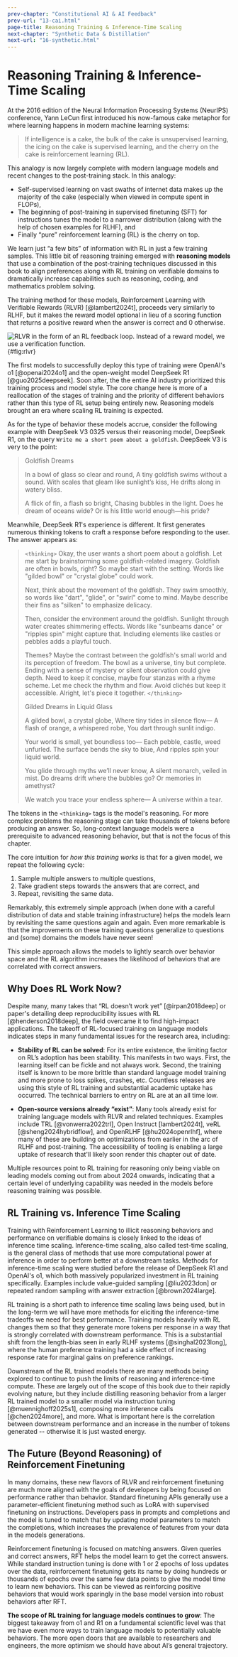 ```yaml
---
prev-chapter: "Constitutional AI & AI Feedback"
prev-url: "13-cai.html"
page-title: Reasoning Training & Inference-Time Scaling
next-chapter: "Synthetic Data & Distillation"
next-url: "16-synthetic.html"
---
```


# Reasoning Training & Inference-Time Scaling

At the 2016 edition of the Neural Information Processing Systems (NeurIPS) conference, Yann LeCun first introduced his now-famous cake metaphor for where learning happens in modern machine learning systems:

> If intelligence is a cake, the bulk of the cake is unsupervised learning, the icing on the cake is supervised learning, and the cherry on the cake is reinforcement learning (RL).

This analogy is now largely complete with modern language models and recent changes to the post-training stack.
In this analogy: 

- Self-supervised learning on vast swaths of internet data makes up the majority of the cake (especially when viewed in compute spent in FLOPs), 
- The beginning of post-training in supervised finetuning (SFT) for instructions tunes the model to a narrower distribution (along with the help of chosen examples for RLHF), and 
- Finally “pure” reinforcement learning (RL) is the cherry on top. 

We learn just “a few bits” of information with RL in just a few training samples.
This little bit of reasoning training emerged with **reasoning models** that use a combination of the post-training techniques discussed in this book to align preferences along with RL training on verifiable domains to dramatically increase capabilities such as reasoning, coding, and mathematics problem solving.

The training method for these models, Reinforcement Learning with Verifiable Rewards (RLVR) [@lambert2024t], proceeds very similarly to RLHF, but it makes the reward model optional in lieu of a scoring function that returns a positive reward when the answer is correct and 0 otherwise.

![RLVR in the form of an RL feedback loop. Instead of a reward model, we use a verification function.](images/rlvr-system){#fig:rlvr}

The first models to successfully deploy this type of training were OpenAI's o1 [@openai2024o1] and the open-weight model DeepSeek R1 [@guo2025deepseek]. 
Soon after, the the entire AI industry prioritized this training process and model style.
The core change here is more of a reallocation of the stages of training and the priority of different behaviors rather than this type of RL setup being entirely new.
Reasoning models brought an era where scaling RL training is expected.

As for the type of behavior these models accrue, consider the following example with DeepSeek V3 0325 versus their reasoning model, DeepSeek R1, on the query `Write me a short poem about a goldfish`. 
DeepSeek V3 is very to the point:

> Goldfish Dreams
> 
> In a bowl of glass so clear and round,
> A tiny goldfish swims without a sound.
> With scales that gleam like sunlight’s kiss,
> He drifts along in watery bliss.
> 
> A flick of fin, a flash so bright,
> Chasing bubbles in the light.
> Does he dream of oceans wide?
> Or is his little world enough—his pride?

Meanwhile, DeepSeek R1's experience is different.
It first generates numerous thinking tokens to craft a response before responding to the user.
The answer appears as:

> `<thinking>` Okay, the user wants a short poem about a goldfish. Let me start by brainstorming some goldfish-related imagery. Goldfish are often in bowls, right? So maybe start with the setting. Words like "gilded bowl" or "crystal globe" could work.
> 
> Next, think about the movement of the goldfish. They swim smoothly, so words like "dart", "glide", or "swirl" come to mind. Maybe describe their fins as "silken" to emphasize delicacy.
> 
> Then, consider the environment around the goldfish. Sunlight through water creates shimmering effects. Words like "sunbeams dance" or "ripples spin" might capture that. Including elements like castles or pebbles adds a playful touch.
> 
> Themes? Maybe the contrast between the goldfish's small world and its perception of freedom. The bowl as a universe, tiny but complete. Ending with a sense of mystery or silent observation could give depth. Need to keep it concise, maybe four stanzas with a rhyme scheme. Let me check the rhythm and flow. Avoid clichés but keep it accessible. Alright, let's piece it together. `</thinking>` 
> 
> Gilded Dreams in Liquid Glass
> 
> A gilded bowl, a crystal globe,
> Where tiny tides in silence flow—
> A flash of orange, a whispered robe,
> You dart through sunlit indigo.
> 
> Your world is small, yet boundless too—
> Each pebble, castle, weed unfurled.
> The surface bends the sky to blue,
> And ripples spin your liquid world.
> 
> You glide through myths we’ll never know,
> A silent monarch, veiled in mist.
> Do dreams drift where the bubbles go?
> Or memories in amethyst?
> 
> We watch you trace your endless sphere—
> A universe within a tear.

The tokens in the `<thinking>` tags is the model's reasoning.
For more complex problems the reasoning stage can take thousands of tokens before producing an answer.
So, long-context language models were a prerequisite to advanced reasoning behavior, but that is not the focus of this chapter.

The core intuition for *how this training works* is that for a given model, we repeat the following cycle:

1. Sample multiple answers to multiple questions,
2. Take gradient steps towards the answers that are correct, and
3. Repeat, revisiting the same data. 

Remarkably, this extremely simple approach (when done with a careful distribution of data and stable training infrastructure) helps the models learn by revisiting the same questions again and again.
Even more remarkable is that the improvements on these training questions generalize to questions and (some) domains the models have never seen!

This simple approach allows the models to lightly search over behavior space and the RL algorithm increases the likelihood of behaviors that are correlated with correct answers.

## Why Does RL Work Now?

Despite many, many takes that “RL doesn’t work yet” [@irpan2018deep] or paper's detailing deep reproducibility issues with RL [@henderson2018deep], the field overcame it to find high-impact applications.
The takeoff of RL-focused training on language models indicates steps in many fundamental issues for the research area, including:

* **Stability of RL can be solved**: For its entire existence, the limiting factor on RL’s adoption has been stability. This manifests in two ways. First, the learning itself can be fickle and not always work. Second, the training itself is known to be more brittle than standard language model training and more prone to loss spikes, crashes, etc. Countless releases are using this style of RL training and substantial academic uptake has occurred. The technical barriers to entry on RL are at an all time low.

* **Open-source versions already “exist”**: Many tools already exist for training language models with RLVR and related techniques. 
Examples include TRL [@vonwerra2022trl], Open Instruct [lambert2024t], veRL [@sheng2024hybridflow], and OpenRLHF [@hu2024openrlhf], where many of these are building on optimizations from earlier in the arc of RLHF and post-training. The accessibility of tooling is enabling a large uptake of research that'll likely soon render this chapter out of date.

Multiple resources point to RL training for reasoning only being viable on leading models coming out from about 2024 onwards, indicating that a certain level of underlying capability was needed in the models before reasoning training was possible.

## RL Training vs. Inference Time Scaling

Training with Reinforcement Learning to illicit reasoning behaviors and performance on verifiable domains is closely linked to the ideas of inference time scaling.
Inference-time scaling, also called test-time scaling, is the general class of methods that use more computational power at inference in order to perform better at a downstream tasks.
Methods for inference-time scaling were studied before the release of DeepSeek R1 and OpenAI's o1, which both massively popularized investment in RL training specifically.
Examples include value-guided sampling [@liu2023don] or repeated random sampling with answer extraction [@brown2024large].

RL training is a short path to inference time scaling laws being used, but in the long-term we will have more methods for eliciting the inference-time tradeoffs we need for best performance.
Training models heavily with RL changes them so that they generate more tokens per response in a way that is strongly correlated with downstream performance. 
This is a substantial shift from the length-bias seen in early RLHF systems [@singhal2023long], where the human preference training had a side effect of increasing response rate for marginal gains on preference rankings.

Downstream of the RL trained models there are many methods being explored to continue to push the limits of reasoning and inference-time compute.
These are largely out of the scope of this book due to their rapidly evolving nature, but they include distilling reasoning behavior from a larger RL trained model to a smaller model via instruction tuning [@muennighoff2025s1], composing more inference calls [@chen2024more], and more.
What is important here is the correlation between downstream performance and an increase in the number of tokens generated -- otherwise it is just wasted energy.


## The Future (Beyond Reasoning) of Reinforcement Finetuning

In many domains, these new flavors of RLVR and reinforcement finetuning are much more aligned with the goals of developers by being focused on performance rather than behavior. 
Standard finetuning APIs generally use a parameter-efficient finetuning method such as LoRA with supervised finetuning on instructions. 
Developers pass in prompts and completions and the model is tuned to match that by updating model parameters to match the completions, which increases the prevalence of features from your data in the models generations.

Reinforcement finetuning is focused on matching answers. 
Given queries and correct answers, RFT helps the model learn to get the correct answers. 
While standard instruction tuning is done with 1 or 2 epochs of loss updates over the data, reinforcement finetuning gets its name by doing hundreds or thousands of epochs over the same few data points to give the model time to learn new behaviors. 
This can be viewed as reinforcing positive behaviors that would work sparingly in the base model version into robust behaviors after RFT.

**The scope of RL training for language models continues to grow**: The biggest takeaway from o1 and R1 on a fundamental scientific level was that we have even more ways to train language models to potentially valuable behaviors. 
The more open doors that are available to researchers and engineers, the more optimism we should have about AI’s general trajectory. 


